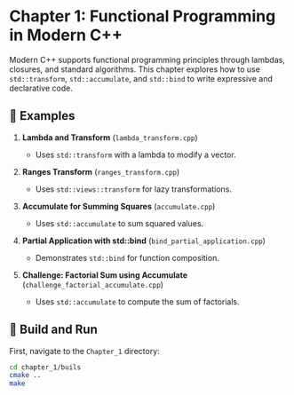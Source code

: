 # Chapter 1: Functional Programming in Modern C++

Modern C++ supports functional programming principles through lambdas, closures, and standard algorithms. This chapter explores how to use `std::transform`, `std::accumulate`, and `std::bind` to write expressive and declarative code.

## 🚀 Examples

1. **Lambda and Transform** (`lambda_transform.cpp`)
    - Uses `std::transform` with a lambda to modify a vector.

2. **Ranges Transform** (`ranges_transform.cpp`)
    - Uses `std::views::transform` for lazy transformations.

3. **Accumulate for Summing Squares** (`accumulate.cpp`)
    - Uses `std::accumulate` to sum squared values.

4. **Partial Application with std::bind** (`bind_partial_application.cpp`)
    - Demonstrates `std::bind` for function composition.

5. **Challenge: Factorial Sum using Accumulate** (`challenge_factorial_accumulate.cpp`)
    - Uses `std::accumulate` to compute the sum of factorials.

## 🔧 Build and Run

First, navigate to the `Chapter_1` directory:
```sh
cd chapter_1/buils
cmake ..
make